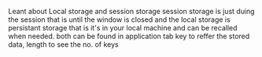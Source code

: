 Leant about Local storage and session storage
session storage is just duing the session that is until the window is closed and the local storage is persistant storage that is it's in your local machine and can be recalled when needed. 
both can be found in application tab
key to reffer the stored data, length to see the no. of keys